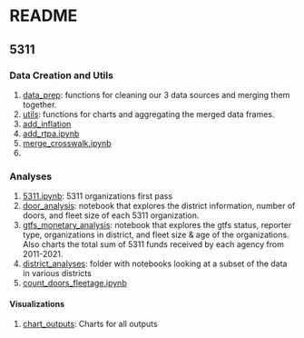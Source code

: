 # README

## 5311

### Data Creation and Utils
1. [data_prep](./data_prep.py): functions for cleaning our 3 data sources and merging them together. 
2. [utils](./_utils.py): functions for charts and aggregating the merged data frames. 
3. [add_inflation](./5311/add_inflation.ipynb)
4. [add_rtpa.ipynb](./5311/add_rtpa.ipynb)
5. [merge_crosswalk.ipynb](./5311/merge_crosswalk.ipynb)
6. []()

### Analyses
1. [5311.ipynb](./5311/5311.ipynb): 5311 organizations first pass
2. [door_analysis](./door_analysis.ipynb): notebook that explores the district information, number of doors, and fleet size of each 5311 organization. 
3. [gtfs_monetary_analysis](./gtfs_monetary_analysis.ipynb): notebook that explores the gtfs status, reporter type, organizations in district, and fleet size & age of the organizations. Also charts the total sum of 5311 funds received by each agency from 2011-2021.
4. [district_analyses](./district_analyses/): folder with notebooks looking at a subset of the data in various districts
5. [count_doors_fleetage.ipynb](./5311/count_doors_fleetage.ipynb)

#### Visualizations
1. [chart_outputs](/5311/chart_outputs): Charts for all outputs

